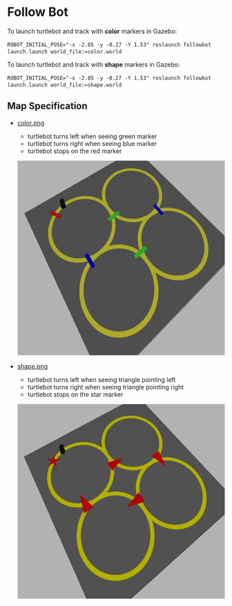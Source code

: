 # Follow Bot
To launch turtlebot and track with __color__ markers in Gazebo:
```
ROBOT_INITIAL_POSE="-x -2.85 -y -0.27 -Y 1.53" roslaunch followbot launch.launch world_file:=color.world
```

To launch turtlebot and track with __shape__ markers in Gazebo:
```
ROBOT_INITIAL_POSE="-x -2.85 -y -0.27 -Y 1.53" roslaunch followbot launch.launch world_file:=shape.world
```


## Map Specification
- [color.png](worlds/color.png)
	- turtlebot turns left when seeing green marker
	- turtlebot turns right when seeing blue marker
	- turtlebot stops on the red marker
	<p align="center">
	  <img src="imgs/color_map.png", height="450">
	</p>

- [shape.png](worlds/shape.png)
	- turtlebot turns left when seeing triangle pointing left
	- turtlebot turns right when seeing triangle pointing right
	- turtlebot stops on the star marker
	<p align="center">
	  <img src="imgs/shape_map.png", height="450">
	</p>
